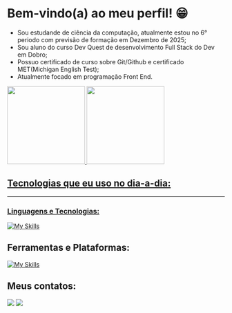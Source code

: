 # Bem-vindo(a) ao meu perfil! 😁

- Sou estudande de ciência da computação, atualmente estou no 6° periodo com previsão de formação em Dezembro de 2025;
- Sou aluno do curso Dev Quest de desenvolvimento Full Stack do Dev em Dobro;
- Possuo certificado de curso sobre Git/Github e certificado MET(Michigan English Test);
- Atualmente focado em programação Front End. 

 <section>
   <a href="https://github.com/LucasLaino">
   <img height="180em" src="https://github-readme-stats.vercel.app/api?username=LucasLaino&show_icons=true&theme=dark&include_all_commits=true&count_private=true"/>
   <img height="180em" src="https://github-readme-stats.vercel.app/api/top-langs/?username=LucasLaino&layout=compact&langs_count=6&theme=dark"/>
</section>

 ## Tecnologias que eu uso no dia-a-dia:
 <hr>

 ### Linguagens e Tecnologias:
 [![My Skills](https://skillicons.dev/icons?i=html,css,js)](https://skillicons.dev)

 ## Ferramentas e Plataformas:

 [![My Skills](https://skillicons.dev/icons?i=vscode,git,github,figma)](https://skillicons.dev)


## Meus contatos:
 
<div> 
  <a href = "mailto:lucaslaino00@gmail.com"><img src="https://img.shields.io/badge/-Gmail-950606?style=for-the-badge&logo=gmail&logoColor=white" target="_blank"></a>
  <a href="https://www.linkedin.com/in/lucaslaino" target="_blank"><img src="https://img.shields.io/badge/-LinkedIn-0C72EB?style=for-the-badge&logo=linkedin&logoColor=white" target="_blank"></a>
</div>
